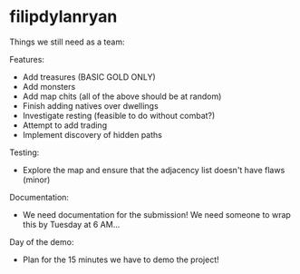 # filipdylanryan

Things we still need as a team:

Features:
- Add treasures (BASIC GOLD ONLY)
- Add monsters
- Add map chits (all of the above should be at random)
- Finish adding natives over dwellings
- Investigate resting (feasible to do without combat?)
- Attempt to add trading
- Implement discovery of hidden paths

Testing:
- Explore the map and ensure that the adjacency list doesn't have flaws (minor)

Documentation:
- We need documentation for the submission! We need someone to wrap this by Tuesday at 6 AM...

Day of the demo:
- Plan for the 15 minutes we have to demo the project!